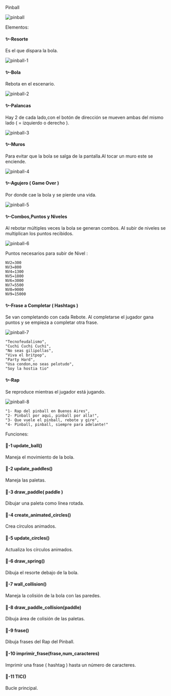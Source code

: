 Pinball

![pinball](./Imagenes/pinball.gif)

Elementos:

#### ✨️-Resorte

Es el que dispara la bola.

![pinball-1](./Imagenes/pinball-1.jpg)

#### ✨️-Bola

Rebota en el escenario.

![pinball-2](./Imagenes/pinball-2.jpg)

#### ✨️-Palancas

Hay 2 de cada lado,con el botón de dirección se mueven ambas del mismo lado ( = izquierdo o derecho ).

![pinball-3](./Imagenes/pinball-3.jpg)


#### ✨️-Muros

Para evitar que la bola se salga de la pantalla.Al tocar un muro este se enciende.

![pinball-4](./Imagenes/pinball-4.jpg)

#### ✨️-Agujero ( Game Over )

Por donde cae la bola y se pierde una vida.

![pinball-5](./Imagenes/pinball-5.jpg)

#### ✨️-Combos,Puntos y Niveles

Al rebotar múltiples veces la bola se generan combos.
Al subir de niveles se multiplican los puntos recibidos.

![pinball-6](./Imagenes/pinball-6.jpg)

Puntos necesarios para subir de Nivel :
```
NV2=300
NV3=800
NV4=1300
NV5=1800
NV6=3000
NV7=5500
NV8=9000
NV9=15000
```
#### ✨️-Frase a Completar ( Hashtags )

Se van completando con cada Rebote.
Al completarse el jugador gana puntos y se empieza a completar otra frase.

![pinball-7](./Imagenes/pinball-7.jpg)

```
"Tecnofeudalismo",
"Cuchi Cuchi Cuchi",
"No seas gilipollas",
"Viva el britpop",
"Party Hard",
"Usa condon,no seas pelotudo",
"Soy la hostia tio"
```

#### ✨️-Rap

Se reproduce mientras el jugador está jugando.

![pinball-8](./Imagenes/pinball-8.jpg)
``` 
"1- Rap del pinball en Buenos Aires",
"2- Pinball por aqui, pinball por alla!",
"3- Que vuele el pinball, rebote y gire",
"4- Pinball, pinball, siempre para adelante!"
```

Funciones:

#### 🔑-1  update_ball()

Maneja el movimiento de la bola.

#### 🔑-2  update_paddles()

Maneja las paletas.

#### 🔑-3  draw_paddle( paddle )

Dibujar una paleta como línea rotada.

#### 🔑-4  create_animated_circles()

Crea círculos animados.

#### 🔑-5  update_circles()

Actualiza los círculos animados.

#### 🔑-6  draw_spring()

Dibuja el resorte debajo de la bola.

#### 🔑-7  wall_collision()

Maneja la colisión de la bola con las paredes.

#### 🔑-8  draw_paddle_collision(paddle)

Dibuja área de colisión de las paletas.

#### 🔑-9  frase()

Dibuja frases del Rap del Pinball.

#### 🔑-10  imprimir_frase(frase,num_caracteres)

Imprimir una frase ( hashtag ) hasta un número de caracteres.

#### 🔑-11  TIC()

Bucle principal.
